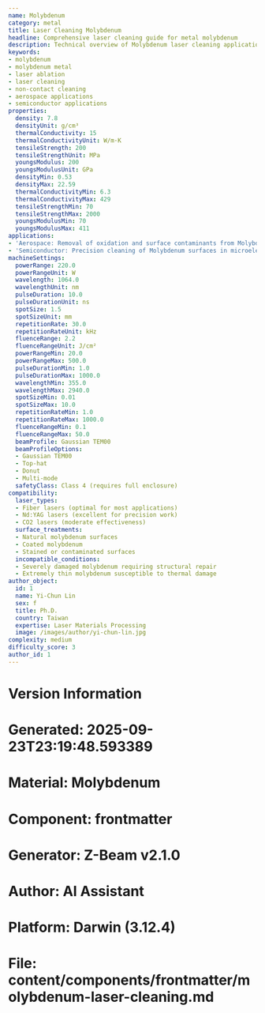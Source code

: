 ```yaml
---
name: Molybdenum
category: metal
title: Laser Cleaning Molybdenum
headline: Comprehensive laser cleaning guide for metal molybdenum
description: Technical overview of Molybdenum laser cleaning applications and parameters
keywords:
- molybdenum
- molybdenum metal
- laser ablation
- laser cleaning
- non-contact cleaning
- aerospace applications
- semiconductor applications
properties:
  density: 7.8
  densityUnit: g/cm³
  thermalConductivity: 15
  thermalConductivityUnit: W/m·K
  tensileStrength: 200
  tensileStrengthUnit: MPa
  youngsModulus: 200
  youngsModulusUnit: GPa
  densityMin: 0.53
  densityMax: 22.59
  thermalConductivityMin: 6.3
  thermalConductivityMax: 429
  tensileStrengthMin: 70
  tensileStrengthMax: 2000
  youngsModulusMin: 70
  youngsModulusMax: 411
applications:
- 'Aerospace: Removal of oxidation and surface contaminants from Molybdenum components'
- 'Semiconductor: Precision cleaning of Molybdenum surfaces in microelectronics manufacturing'
machineSettings:
  powerRange: 220.0
  powerRangeUnit: W
  wavelength: 1064.0
  wavelengthUnit: nm
  pulseDuration: 10.0
  pulseDurationUnit: ns
  spotSize: 1.5
  spotSizeUnit: mm
  repetitionRate: 30.0
  repetitionRateUnit: kHz
  fluenceRange: 2.2
  fluenceRangeUnit: J/cm²
  powerRangeMin: 20.0
  powerRangeMax: 500.0
  pulseDurationMin: 1.0
  pulseDurationMax: 1000.0
  wavelengthMin: 355.0
  wavelengthMax: 2940.0
  spotSizeMin: 0.01
  spotSizeMax: 10.0
  repetitionRateMin: 1.0
  repetitionRateMax: 1000.0
  fluenceRangeMin: 0.1
  fluenceRangeMax: 50.0
  beamProfile: Gaussian TEM00
  beamProfileOptions:
  - Gaussian TEM00
  - Top-hat
  - Donut
  - Multi-mode
  safetyClass: Class 4 (requires full enclosure)
compatibility:
  laser_types:
  - Fiber lasers (optimal for most applications)
  - Nd:YAG lasers (excellent for precision work)
  - CO2 lasers (moderate effectiveness)
  surface_treatments:
  - Natural molybdenum surfaces
  - Coated molybdenum
  - Stained or contaminated surfaces
  incompatible_conditions:
  - Severely damaged molybdenum requiring structural repair
  - Extremely thin molybdenum susceptible to thermal damage
author_object:
  id: 1
  name: Yi-Chun Lin
  sex: f
  title: Ph.D.
  country: Taiwan
  expertise: Laser Materials Processing
  image: /images/author/yi-chun-lin.jpg
complexity: medium
difficulty_score: 3
author_id: 1
---
```



# Version Information
# Generated: 2025-09-23T23:19:48.593389
# Material: Molybdenum
# Component: frontmatter
# Generator: Z-Beam v2.1.0
# Author: AI Assistant
# Platform: Darwin (3.12.4)
# File: content/components/frontmatter/molybdenum-laser-cleaning.md